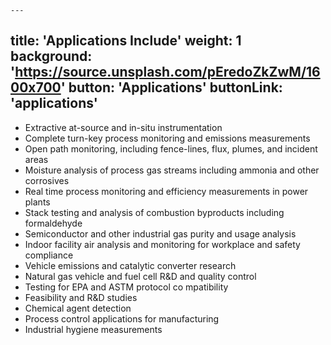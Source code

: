 	---
title: 'Applications Include'
weight: 1
background: 'https://source.unsplash.com/pEredoZkZwM/1600x700'
button: 'Applications'
buttonLink: 'applications'
---

[For over thirty years we have been assisting our clients in finding solutions to difficult analytical challenges using Fourier Transform Infrared Spectroscopy (FTIR). Our instruments and software have gained a worldwide reputation for ruggedness, reliability and ease of use. They have proven their ability to perform the most demanding measurements under the harshest conditions. Here is just a sample of what our customers have achieved using our analyzers and the expertise of our applications scientists and specialists: ]: #
-   Extractive at-source and in-situ instrumentation
-   Complete turn-key process monitoring and emissions measurements
-    Open path monitoring, including fence-lines, flux, plumes, and incident areas
-    Moisture analysis of process gas streams including ammonia and other corrosives
-    Real time process monitoring and efficiency measurements in power plants
-    Stack testing and analysis of combustion byproducts including formaldehyde
-    Semiconductor and other industrial gas purity and usage analysis
-    Indoor facility air analysis and monitoring for workplace and safety compliance
-    Vehicle emissions and catalytic converter research
-    Natural gas vehicle and fuel cell R&D and quality control
-    Testing for EPA and ASTM protocol co	mpatibility
-    Feasibility and R&D studies
-    Chemical agent detection
-    Process control applications for manufacturing
-    Industrial hygiene measurements

	 
 
[We look forward to helping you use the power of FTIR spectroscopy to solve your analytical challenges.]: #
